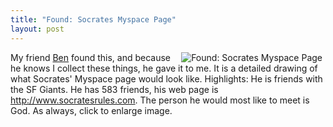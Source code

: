 ```yaml
---
title: "Found: Socrates Myspace Page"
layout: post
---
```


<a href="/uploads/2008/02/photo-0009.jpg" title="Found: Socrates Myspace Page"><img src="/uploads/2008/02/photo-0009.thumbnail.jpg" alt="Found: Socrates Myspace Page" align="right" hspace="5" /></a>My friend <a href="http://www.thesublimelight.com">Ben</a> found this, and because he knows I collect these things, he gave it to me. It is a detailed drawing of what Socrates' Myspace page would look like. Highlights: He is friends with the SF Giants. He has 583 friends, his web page is <a href="http://www.socratesrules.com">http://www.socratesrules.com</a>. The person he would most like to meet is God. As always, click to enlarge image.
